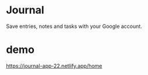 # Journal

Save entries, notes and tasks with your Google account.

# demo

https://journal-app-22.netlify.app/home
